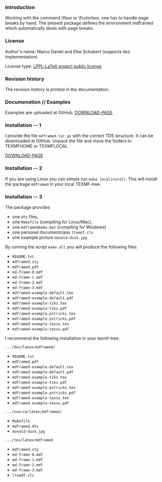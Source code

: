 ### Introduction

Working with the command \fbox or \fcolorbox, one has to
handle page breaks by hand. The present package defines the
environment mdframed which automatically deals with page breaks.

### License

Author's name: Marco Daniel and Elke Schubert (supports tikz implementation)

License type: [LPPL-LaTeX project public license](http://www.latex-project.org/lppl/)

### Revision history
The revision history is printed in the documentation.

### Documenation // Examples

Examples are uploaded at GitHub:
[DOWNLOAD-PAGE](https://github.com/marcodaniel/mdframed/downloads)

### Installation -- 1
I provide the file `mdframed.tar.gz` with the correct TDS structure. It can be 
downloaded at GitHub. Unpack the file and move the folders to TEXMFHOME or 
TEXMFLOCAL

[DOWNLOAD-PAGE](https://github.com/marcodaniel/mdframed/downloads)


### Installation -- 2
If you are using Linux you can simple run `make localinstall`. This will install
the package `mdframed` in your local TEXMF-tree.

### Installation -- 3
The package provides
 * one `dtx` files,
 * one `Makefile` (compiling for Linux/Mac),
 * one `mdframedmake.bat` (compiling for Windows)
 * one personal documentclass `ltxmdf.cls`
 * one example picture `donald-duck.jpg`

By running the script `make all` you will
produce the following files:
- `README.txt`
- `mdframed.sty`
- `mdframed.pdf`
- `md-frame-0.mdf`
- `md-frame-1.mdf`
- `md-frame-2.mdf`
- `md-frame-3.mdf`
- `mdframed-example-default.tex`
- `mdframed-example-default.pdf`
- `mdframed-example-tikz.tex`
- `mdframed-example-tikz.pdf`
- `mdframed-example-pstricks.tex`
- `mdframed-example-pstricks.pdf`
- `mdframed-example-texsx.tex`
- `mdframed-example-texsx.pdf`

I recommend the following installation in your texmf-tree:

`.../doc/latex/mdframed/`
- `README.txt`
- `mdframed.pdf`
- `mdframed-example-default.tex`
- `mdframed-example-default.pdf`
- `mdframed-example-tikz.tex`
- `mdframed-example-tikz.pdf`
- `mdframed-example-pstricks.tex`
- `mdframed-example-pstricks.pdf`
- `mdframed-example-texsx.tex`
- `mdframed-example-texsx.pdf`


`.../source/latex/mdframed/`
- `Makefile`
- `mdframed.dtx`
- `donald-duck.jpg`

`.../tex/latex/mdframed`
- `mdframed.sty`
- `md-frame-0.mdf`
- `md-frame-1.mdf`
- `md-frame-2.mdf`
- `md-frame-3.mdf`
- `ltxmdf.cls`

